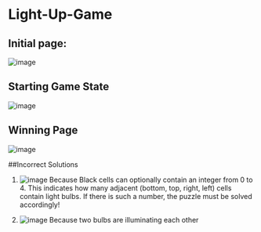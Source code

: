 # Light-Up-Game

## Initial page:
![image](https://user-images.githubusercontent.com/63882136/201729125-af0609bc-0f0f-480c-a8f2-ddf0c89d1bf0.png)

## Starting Game State
![image](https://user-images.githubusercontent.com/63882136/201729311-57d901ef-29b9-4777-bb13-253e2d19ac6c.png)

## Winning Page
![image](https://user-images.githubusercontent.com/63882136/201728777-ad320230-0c6f-4ca1-ab27-9eb547317540.png)

##Incorrect Solutions

1. ![image](https://user-images.githubusercontent.com/63882136/201729656-702cb3a5-86a1-430b-9669-9ecd7627d4b7.png)
  Because Black cells can optionally contain an integer from 0 to 4. This indicates how many adjacent (bottom, top, right, left) cells contain light bulbs. If there is such a number, the puzzle must be solved accordingly!


2. ![image](https://user-images.githubusercontent.com/63882136/201729908-3887c8ff-18f2-4914-9205-74961b82207e.png)
  Because two bulbs are illuminating each other
